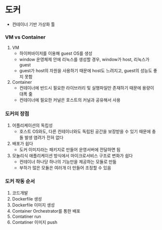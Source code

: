 # 도커

- 컨테이너 기반 가상화 툴

### VM vs Container

1. VM 
   - 하이퍼바이저를 이용해 guest OS를 생성
   - window 운영체제 안에 리눅스를 생성할 경우, window가 host, 리눅스가 guest
   - guest가 host의 자원을 사용하기 때문에 host도 느려지고, guest의 성능도 좋지 못함
2. Container
   - 컨테이너에 반드시 필요한 라이브러리 및 실행파일만 존재하기 때문에 용량이 대폭 줆
   - 컨테이너에 필요한 커널은 호스트의 커널과 공유해서 사용



### 도커의 장점

1. 어플리케이션의 독립성
   - 호스트 OS와도, 다른 컨테이너와도 독립된 공간을 보장받을 수 있기 때문에 충돌 발생 염려가 전혀 없다
2. 배포가 쉽다
   - 도커 이미지라는 패키지로 만들어 운영서버에 전달하면 됨
3. 모놀리식 애플리케이션 방식에서 마이크로서비스 구조로 변화가 쉽다
   - 컨테이너 하나당 하나의 기능만을 제공하는 모듈로 만듦
   - 부하가 많은 모듈은 여러개 더 만들어 조정할 수 있음



### 도커 작동 순서

1. 코드개발
2. Dockerfile 생성
3. Dockerfile 이미지 생성
4. Container Orchestrator를 통한 배포
5. Contatiner run
6. Contatiner 이미지 push
